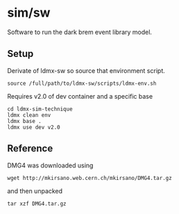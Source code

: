 # sim/sw
Software to run the dark brem event library model.

## Setup
Derivate of ldmx-sw so source that environment script.
```
source /full/path/to/ldmx-sw/scripts/ldmx-env.sh
```
Requires v2.0 of dev container and a specific base
```
cd ldmx-sim-technique
ldmx clean env
ldmx base .
ldmx use dev v2.0
```

## Reference
DMG4 was downloaded using
```
wget http://mkirsano.web.cern.ch/mkirsano/DMG4.tar.gz
```
and then unpacked
```
tar xzf DMG4.tar.gz
```
